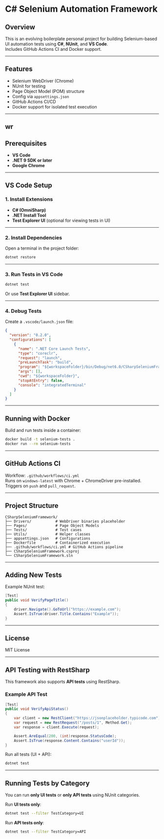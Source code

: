# C# Selenium Automation Framework

## Overview
This is an evolving boilerplate personal project for building Selenium-based UI automation tests using **C#**, **NUnit**, and **VS Code**.  
Includes GitHub Actions CI and Docker support. 

---

## Features
- Selenium WebDriver (Chrome)
- NUnit for testing
- Page Object Model (POM) structure
- Config via `appsettings.json`
- GitHub Actions CI/CD
- Docker support for isolated test execution

---
## wr
## Prerequisites
- **VS Code**
- **.NET 9 SDK or later**
- **Google Chrome**

---

## VS Code Setup

### 1. Install Extensions
- **C# (OmniSharp)**  
- **.NET Install Tool**  
- **Test Explorer UI** (optional for viewing tests in UI)

---

### 2. Install Dependencies
Open a terminal in the project folder:
```bash
dotnet restore
```

---

### 3. Run Tests in VS Code
```bash
dotnet test
```
Or use **Test Explorer UI** sidebar.

---

### 4. Debug Tests
Create a `.vscode/launch.json` file:
```json
{
  "version": "0.2.0",
  "configurations": [
    {
      "name": ".NET Core Launch Tests",
      "type": "coreclr",
      "request": "launch",
      "preLaunchTask": "build",
      "program": "${workspaceFolder}/bin/Debug/net6.0/CSharpSeleniumFramework.dll",
      "args": [],
      "cwd": "${workspaceFolder}",
      "stopAtEntry": false,
      "console": "integratedTerminal"
    }
  ]
}
```

---

## Running with Docker
Build and run tests inside a container:
```bash
docker build -t selenium-tests .
docker run --rm selenium-tests
```

---

## GitHub Actions CI
Workflow: `.github/workflows/ci.yml`  
Runs on `windows-latest` with Chrome + ChromeDriver pre-installed.  
Triggers on `push` and `pull_request`.

---

## Project Structure
```
CSharpSeleniumFramework/
├── Drivers/           # WebDriver binaries placeholder
├── Pages/             # Page Object Models
├── Tests/             # Test cases
├── Utils/             # Helper classes
├── appsettings.json   # Configurations
├── Dockerfile         # Containerized execution
├── .github/workflows/ci.yml # GitHub Actions pipeline
├── CSharpSeleniumFramework.csproj
└── CSharpSeleniumFramework.sln
```

---

## Adding New Tests
Example NUnit test:
```csharp
[Test]
public void VerifyPageTitle()
{
    driver.Navigate().GoToUrl("https://example.com");
    Assert.IsTrue(driver.Title.Contains("Example"));
}
```

---

## License
MIT License

---

## API Testing with RestSharp
This framework also supports **API tests** using RestSharp.

### Example API Test
```csharp
[Test]
public void VerifyApiStatus()
{
    var client = new RestClient("https://jsonplaceholder.typicode.com");
    var request = new RestRequest("/posts/1", Method.Get);
    var response = client.Execute(request);

    Assert.AreEqual(200, (int)response.StatusCode);
    Assert.IsTrue(response.Content.Contains("userId"));
}
```

Run all tests (UI + API):
```bash
dotnet test
```

---

## Running Tests by Category
You can run **only UI tests** or **only API tests** using NUnit categories.

Run **UI tests only**:
```bash
dotnet test --filter TestCategory=UI
```

Run **API tests only**:
```bash
dotnet test --filter TestCategory=API
```
